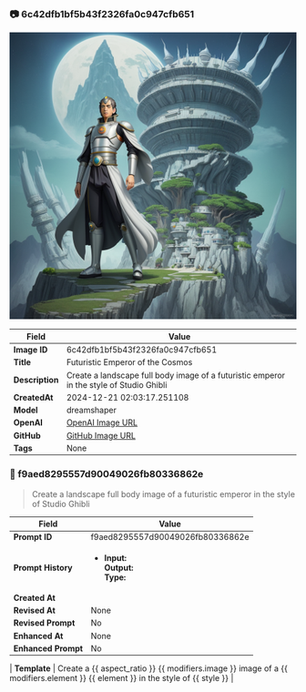 

### 📷 6c42dfb1bf5b43f2326fa0c947cfb651 


![data.id](./6c42dfb1bf5b43f2326fa0c947cfb651.jpg)


| Field          | Value                                                                                                                     |
|----------------|---------------------------------------------------------------------------------------------------------------------------|
| **Image ID**             | 6c42dfb1bf5b43f2326fa0c947cfb651                                                                                                             |
| **Title**           | Futuristic Emperor of the Cosmos                                                                                                       |
| **Description**           | Create a landscape full body image of a futuristic emperor in the style of Studio Ghibli                                                                                                       |
| **CreatedAt**        | 2024-12-21 02:03:17.251108                                                                                                        |
| **Model**        | dreamshaper                                                                                                        |
| **OpenAI**         | [OpenAI Image URL](http://192.168.1.85:8081/generated-images/b64689797122.png)                                                                                |
| **GitHub**         | [GitHub Image URL](https://raw.githubusercontent.com/Caneta-Silva/GODZ/refs/heads/main/images/6c42dfb1bf5b43f2326fa0c947cfb651/6c42dfb1bf5b43f2326fa0c947cfb651.jpg)                                                                                |
| **Tags**       | None                                                                                                                   |

### 📜 f9aed8295557d90049026fb80336862e

> Create a landscape full body image of a futuristic emperor in the style of Studio Ghibli

| Field          | Value                                                                                                                                                                      |
|----------------|----------------------------------------------------------------------------------------------------------------------------------------------------------------------------|
| **Prompt ID**  | f9aed8295557d90049026fb80336862e                                                                                                                                                            |
| **Prompt History** | <ul><li>**Input:**  <br> **Output:**  <br> **Type:** </li></ul> |
| **Created At** |                                                                                                                                                    |
| **Revised At** | None                                                                                                                                                   |
| **Revised Prompt** | No                                                                                                                                                                      |
| **Enhanced At** | None                                                                                                                                                  |
| **Enhanced Prompt** | No                                                                                                                                                                    |

| **Template**   | Create a {{ aspect_ratio }} {{ modifiers.image }} image of a {{ modifiers.element }} {{ element }} in the style of {{ style }}                                                                                                                                           |


